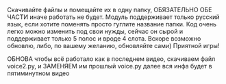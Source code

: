 Скачивайте файлы и помещайте их в одну папку, ОБЯЗАТЕЛЬНО ОБЕ ЧАСТИ иначе работать не будет.
Модуль поддерживает только русский язык, если хотите поменять просто гуглите название папки.
Код очень легко можно изменить под свои нужды, сейчас он сырой и поддерживает только 5 полос и вроде 4 слота.
Вскоре возможно обновлю, либо, по вашему желанию, обновляйте сами) Приятной игры!

ОБНОВА
чтобы всё работало как в последнем видео, скачиваем файл voice2.py, и ЗАМЕНЯЕМ им прошлый voice.py
далее вся инфа будет в пятиминутном видео
